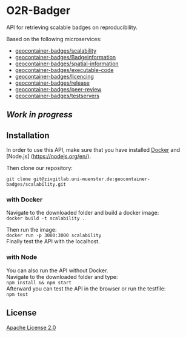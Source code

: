 # O2R-Badger

API for retrieving scalable badges on reproducibility. 

Based on the following microservices:

- [geocontainer-badges/scalability](https://zivgitlab.uni-muenster.de/geocontainer-badges/scalability)
- [geocontainer-badges/Badgeinformation](https://zivgitlab.uni-muenster.de/geocontainer-badges/Badgeinformation)
- [geocontainer-badges/spatial-information](https://zivgitlab.uni-muenster.de/geocontainer-badges/spatial-information)
- [geocontainer-badges/executable-code](https://zivgitlab.uni-muenster.de/geocontainer-badges/executable-code)
- [geocontainer-badges/licencing](https://zivgitlab.uni-muenster.de/geocontainer-badges/licencing)
- [geocontainer-badges/release](https://zivgitlab.uni-muenster.de/geocontainer-badges/release)
- [geocontainer-badges/peer-review](https://zivgitlab.uni-muenster.de/geocontainer-badges/peer-review)
- [geocontainer-badges/testservers](https://zivgitlab.uni-muenster.de/geocontainer-badges/testservers)

## _Work in progress_

## Installation

In order to use this API, make sure that you have installed [Docker](https://www.docker.com/) and [Node.js] (https://nodejs.org/en/).

Then clone our repository:

`git clone git@zivgitlab.uni-muenster.de:geocontainer-badges/scalability.git`

### with Docker

Navigate to the downloaded folder and build a docker image:  
`docker build -t scalability .`

Then run the image:  
`docker run -p 3000:3000 scalability`  
Finally test the API with the localhost.

### with Node

You can also run the API without Docker.  
Navigate to the downloaded folder and type:  
`npm install && npm start`  
Afterward you can test the API in the browser or run the testfile:  
`npm test`  

## License

[Apache License 2.0](https://zivgitlab.uni-muenster.de/geocontainer-badges/scalability/blob/master/LICENSE)